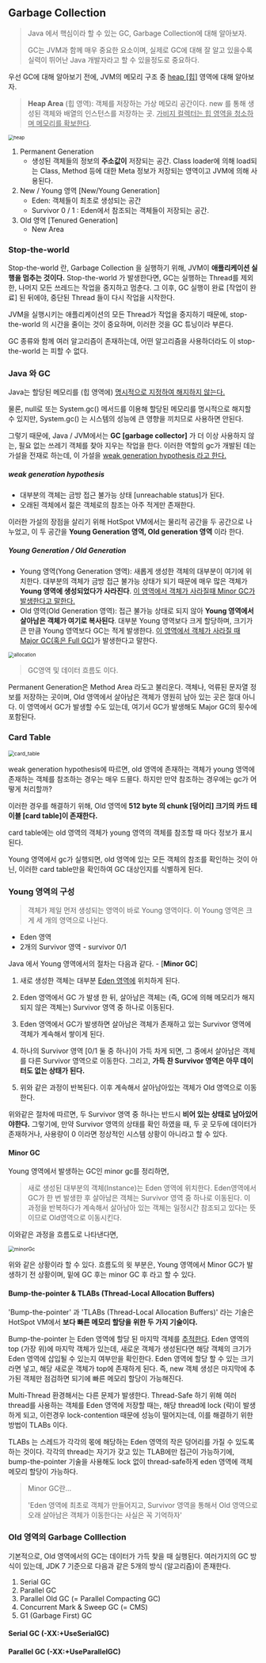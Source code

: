 ## Garbage Collection

> Java 에서 핵심이라 할 수 있는 GC, Garbage Collection에 대해 알아보자.
>
> GC는 JVM과 함께 매우 중요한 요소이며, 실제로 GC에 대해 잘 알고 있을수록 실력이 뛰어난 Java 개발자라고 할 수 있을정도로 중요하다.



우선 GC에 대해 알아보기 전에, JVM의 메모리 구조 중 <u>heap [힙]</u> 영역에 대해 알아보자.

> **Heap Area** (힙 영역): 객체를 저장하는 가상 메모리 공간이다. new 를 통해 생성된 객체와 배열의 인스턴스를 저장하는 곳. <u>가비지 컬렉터는 힙 영역을 청소하며 메모리를 확보한다</u>.

<img src="./img/heap.jpeg" alt="heap" style="zoom:67%;" /> 

1. Permanent Generation
   - 생성된 객체들의 정보의 **주소값이** 저장되는 공간. Class loader에 의해 load되는 Class, Method 등에 대한 Meta 정보가 저장되는 영역이고 JVM에 의해 사용된다.
2. New / Young 영역 [New/Young Generation]
   - Eden: 객체들이 최초로 생성되는 공간
   - Survivor 0 / 1 : Eden에서 참조되는 객체들이 저장되는 공간.
3. Old 영역 [Tenured Generation]
   - New Area



### Stop-the-world

Stop-the-world 란, Garbage Collection 을 실행하기 위해, JVM이 **애플리케이션 실행을 멈추는 것이다.** Stop-the-world 가 발생한다면, GC는 실행하는 Thread를 제외한, 나머지 모든 쓰레드는 작업을 중지하고 멈춘다. 그 이후, GC 실행이 완료 [작업이 완료] 된 뒤에야, 중단된 Thread 들이 다시 작업을 시작한다. 

JVM을 실행시키는 애플리케이션의 모든 Thread가 작업을 중지하기 때문에, stop-the-world 의 시간을 줄이는 것이 중요하며, 이러한 것을 GC 튜닝이라 부른다.

GC 종류와 함께 여러 알고리즘이 존재하는데, 어떤 알고리즘을 사용하더라도 이 stop-the-world 는 피할 수 없다.



### Java 와 GC

Java는 할당된 메모리를 (힙 영역에) <u>명시적으로 지정하여 해지하지 않는다.</u>

물론, null로 또는 System.gc() 메서드를 이용해 할당된 메모리를 명시적으로 해지할 수 있지만, System.gc() 는 시스템의 성능에 큰 영향을 끼치므로 사용하면 안된다.

그렇기 때문에, Java / JVM에서는 **GC [garbage collector]** 가 더 이상 사용하지 않는, 필요 없는 쓰레기 객체를 찾아 지우는 작업을 한다. 이러한 역할의 gc가 개발된 데는 가설을 전재로 하는데, 이 가설을 <u>weak generation hypothesis 라고 한다.</u>



##### weak generation hypothesis

- 대부분의 객체는 금방 접근 불가능 상태 [unreachable status]가 된다.
- 오래된 객체에서 젊은 객체로의 참조는 아주 적게만 존재한다.



이러한 가설의 장점을 살리기 위해 HotSpot VM에서는 물리적 공간을 두 공간으로 나누었고, 이 두 공간을 **Young Generation 영역, Old generation 영역** 이라 한다.



##### Young Generation / Old Generation

- Young 영역(Yong Generation 영역): 새롭게 생성한 객체의 대부분이 여기에 위치한다. 대부분의 객체가 금방 접근 불가능 상태가 되기 때문에 매우 많은 객체가 **Young 영역에 생성되었다가 사라진다**. <u>이 영역에서 객체가 사라질때 Minor GC가 발생한다고 말한다.</u> 
- Old 영역(Old Generation 영역): 접근 불가능 상태로 되지 않아 **Young 영역에서 살아남은 객체가 여기로 복사된다**. 대부분 Young 영역보다 크게 할당하며, 크기가 큰 만큼 Young 영역보다 GC는 적게 발생한다. <u>이 영역에서 객체가 사라질 때 Major GC(혹은 Full GC)</u>가 발생한다고 말한다.



<img src="./img/garbage_collection/allocation.png" alt="allocation" style="zoom:70%;" />

> GC영역 및 데이터 흐름도 이다.

Permanent Generation은 Method Area 라도고 불리운다. 객체나, 억류된 문자열 정보를 저장하는 곳이며, Old 영역에서 살아남은 객체가 영원히 남아 있는 곳은 절대 아니다. 이 영역에서 GC가 발생할 수도 있는데, 여기서 GC가 발생해도 Major GC의 횟수에 포함된다.



### Card Table

<img src="./img/garbage_collection/card_table.png" alt="card_table" style="zoom:75%;" />

weak generation hypothesis에 따르면, old 영역에 존재하는 객체가 young 영역에 존재하는 객체를 참조하는 경우는 매우 드믈다. 하지만 만약 참조하는 경우에는 gc가 어떻게 처리할까?

이러한 경우를 해결하기 위해, Old 영역에 **512 byte 의 chunk [덩어리] 크기의 카드 테이블 [card table]이 존재한다.**

card table에는 old 영역의 객체가 young 영역의 객체를 참조할 때 마다 정보가 표시된다.

 Young 영역에서 gc가 실행되면, old 영역에 있는 모든 객체의 참조를 확인하는 것이 아닌, 이러한 card table만을 확인하여 GC 대상인지를 식별하게 된다.

 

### Young 영역의 구성

> 객체가 제일 먼저 생성되는 영역이 바로 Young 영역이다. 이 Young 영역은 크게 세 개의 영역으로 나뉜다.

- Eden 영역
- 2개의 Survivor 영역 - survivor 0/1

Java 에서 Young 영역에서의 절차는 다음과 같다. - [**Minor GC**]

1. 새로 생성한 객체는 대부분 <u>Eden 영역에</u> 위치하게 된다.

2. Eden 영역에서 GC 가 발생 한 뒤, 살아남은 객체는 (즉, GC에 의해 메모리가 해지되지 않은 객체는) Survivor 영역 중 하나로 이동된다.

3. Eden 영역에서 GC가 발생하면 살아남은 객체가 존재하고 있는 Survivor 영역에 객체가 계속해서 쌓이게 된다.

4. 하나의 Survivor 영역 [0/1 둘 중 하나]이 가득 차게 되면, 그 중에서 살아남은 객체를 다른 Survivor 영역으로 이동한다. 그리고, **가득 찬 Survivor 영역은 아무 데이터도 없는 상태가 된다.**

5. 위와 같은 과정이 반복된다. 이후 계속해서 살아남아있는 객체가 Old 영역으로 이동한다.

위와같은 절차에 따르면, 두 Survivor 영역 중 하나는 반드시 **비어 있는 상태로 남아있어야한다.** 그렇기에, 만약 Survivor 영역의 상태를 확인 하였을 때, 두 곳 모두에 데이터가 존재하거나, 사용량이 0 이라면 정상적인 시스템 상황이 아니라고 할 수 있다.

#### Minor GC

Young 영역에서 발생하는 GC인 minor gc를 정리하면, 

> 새로 생성된 대부분의 객체(Instance)는 Eden 영역에 위치한다. Eden영역에서 GC가 한 번 발생한 후 살아남은 객체는 Survivor 영역 중 하나로 이동된다. 이 과정을 반복하다가 계속해서 살아남아 있는 객체는 일정시간 참조되고 있다는 뜻이므로 Old영역으로 이동시킨다.

이와같은 과정을 흐름도로 나타낸다면,

<img src="./img/garbage_collection/minorGc.png" alt="minorGc" style="zoom:75%;" />

위와 같은 상황이라 할 수 있다. 흐름도의 윗 부분은, Young 영역에서 Minor GC가 발생하기 전 상황이며, 밑에 GC 후는 minor GC 후 라고 할 수 있다.

#### Bump-the-pointer & TLABs (Thread-Local Allocation Buffers)

'Bump-the-pointer' 과 'TLABs (Thread-Local Allocation Buffers)' 라는 기술은 HotSpot VM에서 **보다 빠른 메모리 할당을 위한 두 가지 기술이다.** 

Bump-the-pointer 는 Eden 영역에 할당 된 마지막 객체를 <u>추적한다</u>. Eden 영역의 top (가장 위)에 마지막 객체가 있는데, 새로운 객체가 생성된다면 해당 객체의 크기가 Eden 영역에 삽입될 수 있는지 여부만을 확인한다. Eden 영역에 할당 할 수 있는 크기라면 넣고, 해당 새로운 객체가 top에 존재하게 된다. 즉, new 객체 생성은 마지막에 추가된 객체만 점검하면 되기에 빠른 메모리 할당이 가능해진다.

Multi-Thread 환경해서는 다른 문제가 발생한다. Thread-Safe 하기 위해 여러 thread를 사용하는 객체를 Eden 영역에 저장할 때는, 해당 thread에 lock (락)이 발생하게 되고, 이런경우 lock-contention 때문에 성능이 떨어지는데, 이를 해결하기 위한 방법이 TLABs 이다.

TLABs 는 스레드가 각각의 몫에 해당하는 Eden 영역의 작은 덩어리를 가질 수 있도록 하는 것이다. 각각의 thread는 자기가 갖고 있는 TLAB에만 접근이 가능하기에, bump-the-pointer 기술을 사용해도 lock 없이 thread-safe하게 eden 영역에 객체 메모리 할당이 가능하다.

> Minor GC란...
>
> 'Eden 영역에 최초로 객체가 만들어지고, Survivor 영역을 통해서 Old 영역으로 오래 살아남은 객체가 이동한다는 사실은 꼭 기억하자'



### Old 영역의 Garbage Colllection

기본적으로, Old 영역에서의 GC는 데이터가 가득 찾을 때 실행된다. 여러가지의 GC 방식이 있는데, JDK 7 기준으로 다음과 같은 5개의 방식 (알고리즘)이 존재한다.

1. Serial GC
2. Parallel GC
3. Parallel Old GC (= Parallel Compacting GC)
4. Concurrent Mark & Sweep GC (= CMS)
5. G1 (Garbage First) GC



#### Serial GC (-XX:+UseSerialGC)



#### Parallel GC (-XX:+UseParallelGC)



#### 
